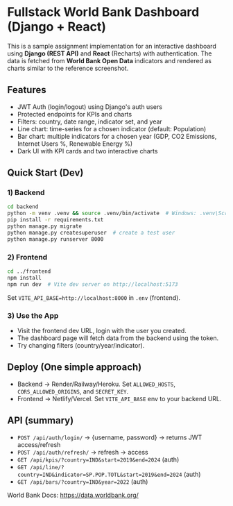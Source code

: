 # Fullstack World Bank Dashboard (Django + React)

This is a sample assignment implementation for an interactive dashboard using **Django (REST API)** and **React** (Recharts) with authentication.
The data is fetched from **World Bank Open Data** indicators and rendered as charts similar to the reference screenshot.

## Features
- JWT Auth (login/logout) using Django's auth users
- Protected endpoints for KPIs and charts
- Filters: country, date range, indicator set, and year
- Line chart: time-series for a chosen indicator (default: Population)
- Bar chart: multiple indicators for a chosen year (GDP, CO2 Emissions, Internet Users %, Renewable Energy %)
- Dark UI with KPI cards and two interactive charts

## Quick Start (Dev)
### 1) Backend
```bash
cd backend
python -m venv .venv && source .venv/bin/activate  # Windows: .venv\Scripts\activate
pip install -r requirements.txt
python manage.py migrate
python manage.py createsuperuser  # create a test user
python manage.py runserver 8000
```

### 2) Frontend
```bash
cd ../frontend
npm install
npm run dev  # Vite dev server on http://localhost:5173
```
Set `VITE_API_BASE=http://localhost:8000` in `.env` (frontend).

### 3) Use the App
- Visit the frontend dev URL, login with the user you created.
- The dashboard page will fetch data from the backend using the token.
- Try changing filters (country/year/indicator).

## Deploy (One simple approach)
- Backend → Render/Railway/Heroku. Set `ALLOWED_HOSTS`, `CORS_ALLOWED_ORIGINS`, and `SECRET_KEY`.
- Frontend → Netlify/Vercel. Set `VITE_API_BASE` env to your backend URL.

## API (summary)
- `POST /api/auth/login/` → {username, password} → returns JWT access/refresh
- `POST /api/auth/refresh/` → refresh → access
- `GET /api/kpis/?country=IND&start=2019&end=2024` (auth)
- `GET /api/line/?country=IND&indicator=SP.POP.TOTL&start=2019&end=2024` (auth)
- `GET /api/bars/?country=IND&year=2022` (auth)

World Bank Docs: https://data.worldbank.org/
